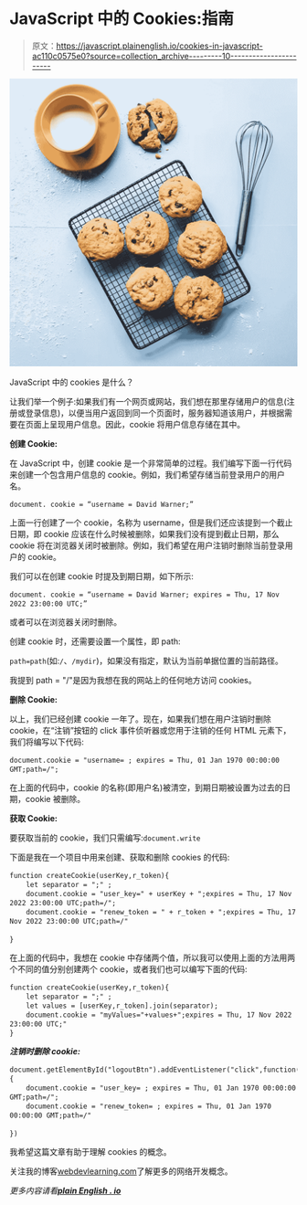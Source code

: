 # JavaScript 中的 Cookies:指南

> 原文：<https://javascript.plainenglish.io/cookies-in-javascript-ac110c0575e0?source=collection_archive---------10----------------------->

![](img/edc5065a14ba38f233d59b6fd0165f63.png)

JavaScript 中的 cookies 是什么？

让我们举一个例子:如果我们有一个网页或网站，我们想在那里存储用户的信息(注册或登录信息)，以便当用户返回到同一个页面时，服务器知道该用户，并根据需要在页面上呈现用户信息。因此，cookie 将用户信息存储在其中。

**创建 Cookie:**

在 JavaScript 中，创建 cookie 是一个非常简单的过程。我们编写下面一行代码来创建一个包含用户信息的 cookie。例如，我们希望存储当前登录用户的用户名。

```
document. cookie = “username = David Warner;”
```

上面一行创建了一个 cookie，名称为 username，但是我们还应该提到一个截止日期，即 cookie 应该在什么时候被删除，如果我们没有提到截止日期，那么 cookie 将在浏览器关闭时被删除。例如，我们希望在用户注销时删除当前登录用户的 cookie。

我们可以在创建 cookie 时提及到期日期，如下所示:

```
document. cookie = “username = David Warner; expires = Thu, 17 Nov 2022 23:00:00 UTC;”
```

或者可以在浏览器关闭时删除。

创建 cookie 时，还需要设置一个属性，即 path:

`path=path`(如:`/`、`/mydir`)，如果没有指定，默认为当前单据位置的当前路径。

我提到 path = "/"是因为我想在我的网站上的任何地方访问 cookies。

**删除 Cookie:**

以上，我们已经创建 cookie 一年了。现在，如果我们想在用户注销时删除 cookie，在“注销”按钮的 click 事件侦听器或您用于注销的任何 HTML 元素下，我们将编写以下代码:

```
document.cookie = "username= ; expires = Thu, 01 Jan 1970 00:00:00 GMT;path=/";
```

在上面的代码中，cookie 的名称(即用户名)被清空，到期日期被设置为过去的日期，cookie 被删除。

**获取 Cookie:**

要获取当前的 cookie，我们只需编写:`document.write`

下面是我在一个项目中用来创建、获取和删除 cookies 的代码:

```
function createCookie(userKey,r_token){
    let separator = ";" ;
    document.cookie = "user_key=" + userKey + ";expires = Thu, 17 Nov 2022 23:00:00 UTC;path=/";
    document.cookie = "renew_token = " + r_token + ";expires = Thu, 17 Nov 2022 23:00:00 UTC;path=/"

}
```

在上面的代码中，我想在 cookie 中存储两个值，所以我可以使用上面的方法用两个不同的值分别创建两个 cookie，或者我们也可以编写下面的代码:

```
function createCookie(userKey,r_token){
    let separator = ";" ;
    let values = [userKey,r_token].join(separator);
    document.cookie = "myValues="+values+";expires = Thu, 17 Nov 2022      23:00:00 UTC;"
}
```

***注销时删除 cookie:***

```
document.getElementById("logoutBtn").addEventListener("click",function(){
    document.cookie = "user_key= ; expires = Thu, 01 Jan 1970 00:00:00 GMT;path=/";
    document.cookie = "renew_token= ; expires = Thu, 01 Jan 1970 00:00:00 GMT;path=/"

})
```

我希望这篇文章有助于理解 cookies 的概念。

关注我的博客[webdevlearning.com](https://webdevlearning.com/)了解更多的网络开发概念。

*更多内容请看*[***plain English . io***](http://plainenglish.io/)